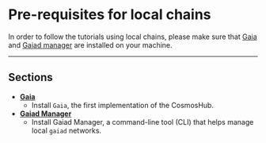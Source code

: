 # Pre-requisites for local chains

In order to follow the tutorials using local chains, please make sure that
[Gaia](https://github.com/cosmos/gaia) and [Gaiad manager](./gaiad-manager.md)
are installed on your machine.

***

## Sections

- **[Gaia](./gaia.md)**
  - Install `Gaia`, the first implementation of the CosmosHub.
- **[Gaiad Manager](./gaia.md)**
  - Install Gaiad Manager, a command-line tool (CLI) that helps manage local
    `gaiad` networks.
